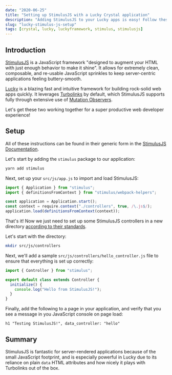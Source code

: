 ```yaml
---
date: "2020-06-25"
title: "Setting up StimulusJS with a Lucky Crystal application"
description: "Adding StimulusJS to your Lucky apps is easy! Follow these steps to get up and running."
slug: "lucky-stimulus-js-setup"
tags: [crystal, lucky, luckyframework, stimulus, stimulusjs]
---
```


## Introduction

[StimulusJS](https://stimulusjs.org) is a JavaScript framework "designed to augment your HTML with just enough behavior to make it shine". It allows for extremely clean, composable, and re-usable JavaScript sprinkles to keep server-centric applications feeling buttery-smooth.

[Lucky](https://luckyframework.org) is a blazing fast and intuitive framework for building rock-solid web apps quickly. It leverages [Turbolinks](https://github.com/turbolinks/turbolinks) by default, which StimulusJS supports fully through extensive use of [Mutation Observers](https://developer.mozilla.org/en-US/docs/Web/API/MutationObserver).

Let's get these two working together for a super productive web developer experience!

## Setup

All of these instructions can be found in their generic form in the [StimulusJS Documentation](https://stimulusjs.org/handbook/installing).

Let's start by adding the `stimulus` package to our application:

```sh
yarn add stimulus
```

Next, set up your `src/js/app.js` to import and load StimulusJS:

```js
import { Application } from "stimulus";
import { definitionsFromContext } from "stimulus/webpack-helpers";

const application = Application.start();
const context = require.context("./controllers", true, /\.js$/);
application.load(definitionsFromContext(context));
```

That's it! Now we just need to set up some StimulusJS controllers in a new directory [according to their standards](https://stimulusjs.org/handbook/installing#controller-filenames-map-to-identifiers).

Let's start with the directory:

```sh
mkdir src/js/controllers
```

Next, we'll add a sample `src/js/controllers/hello_controller.js` file to ensure that everything is set up correctly:

```js
import { Controller } from "stimulus";

export default class extends Controller {
  initialize() {
    console.log("Hello from StimulusJS!");
  }
}
```

Finally, add the following to a page in your application, and verify that you see a message in you JavaScript console on page load:

```cr
h1 "Testing StimulusJS!", data_controller: "hello"
```

## Summary

StimulusJS is fantastic for server-rendered applications because of the small JavaScript footprint, and is especially powerful in Lucky due to its reliance on plain `data` HTML attributes and how nicely it plays with Turbolinks out of the box.
